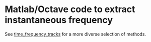 # Matlab/Octave code to extract instantaneous frequency

See [time\_frequency\_tracks](https://github.com/otoolej/time_frequency_tracks) for a more
diverse selection of methods.

